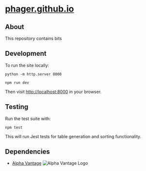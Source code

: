 # [phager.github.io](https://phager.github.io)

## About

This repository contains bits

## Development

To run the site locally:

```
python -m http.server 8000
```

```
npm run dev
```

Then visit [http://localhost:8000](http://localhost:8000) in your browser.

## Testing

Run the test suite with:

```
npm test
```

This will run Jest tests for table generation and sorting functionality.

## Dependencies

- [Alpha Vantage](https://www.alphavantage.co/documentation/#fx) ![Alpha Vantage Logo](https://www.alphavantage.co/logo.png/)
